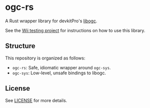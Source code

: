 # ogc-rs

A Rust wrapper library for devkitPro's [libogc](https://github.com/devkitPro/libogc).

See the [Wii testing project](https://github.com/rust-wii/testing-project) for instructions on how to use this library.

## Structure

This repository is organized as follows:

* `ogc-rs`: Safe, idiomatic wrapper around `ogc-sys`.
* `ogc-sys`: Low-level, unsafe bindings to libogc.

## License

See [LICENSE](LICENSE) for more details.
